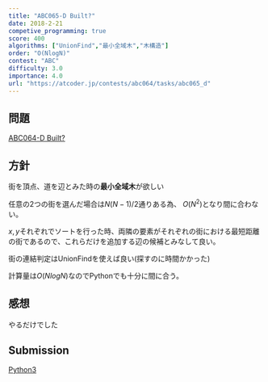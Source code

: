 ```yaml
---
title: "ABC065-D Built?"
date: 2018-2-21
competive_programming: true
score: 400
algorithms: ["UnionFind","最小全域木","木構造"]
order: "O(NlogN)"
contest: "ABC"
difficulty: 3.0
importance: 4.0
url: "https://atcoder.jp/contests/abc064/tasks/abc065_d"
---
```


## 問題

[ABC064-D Built?](https://atcoder.jp/contests/abc064/tasks/abc065_d)

## 方針

街を頂点、道を辺とみた時の**最小全域木**が欲しい

任意の2つの街を選んだ場合は$N(N-1)/2$通りある為、
$O(N^2)$となり間に合わない。

$x, y$それぞれでソートを行った時、両隣の要素がそれぞれの街における最短距離の街であるので、これらだけを追加する辺の候補とみなして良い。

街の連結判定はUnionFindを使えば良い(探すのに時間かかった)

計算量は$O(NlogN)$なのでPythonでも十分に間に合う。

## 感想

やるだけでした

## Submission

[Python3](https://atcoder.jp/contests/abc065/submissions/4335829)